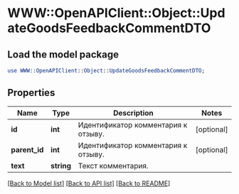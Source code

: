 # WWW::OpenAPIClient::Object::UpdateGoodsFeedbackCommentDTO

## Load the model package
```perl
use WWW::OpenAPIClient::Object::UpdateGoodsFeedbackCommentDTO;
```

## Properties
Name | Type | Description | Notes
------------ | ------------- | ------------- | -------------
**id** | **int** | Идентификатор комментария к отзыву.  | [optional] 
**parent_id** | **int** | Идентификатор комментария к отзыву.  | [optional] 
**text** | **string** | Текст комментария. | 

[[Back to Model list]](../README.md#documentation-for-models) [[Back to API list]](../README.md#documentation-for-api-endpoints) [[Back to README]](../README.md)


